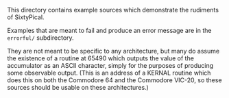 This directory contains example sources which demonstrate
the rudiments of SixtyPical.

Examples that are meant to fail and produce an error message
are in the `errorful/` subdirectory.

They are not meant to be specific to any architecture, but
many do assume the existence of a routine at 65490 which
outputs the value of the accumulator as an ASCII character,
simply for the purposes of producing some observable output.
(This is an address of a KERNAL routine which does this
on both the Commodore 64 and the Commodore VIC-20, so these
sources should be usable on these architectures.)
